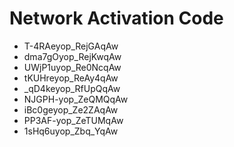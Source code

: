 # Network Activation Code
* T-4RAeyop_RejGAqAw
* dma7gOyop_RejKwqAw
* UWjP1uyop_Re0NcqAw
* tKUHreyop_ReAy4qAw
* _qD4keyop_RfUpQqAw
* NJGPH-yop_ZeQMQqAw
* iBc0geyop_Ze2ZAqAw
* PP3AF-yop_ZeTUMqAw
* 1sHq6uyop_Zbq_YqAw